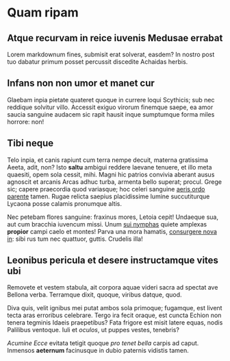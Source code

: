 # Quam ripam

## Atque recurvam in reice iuvenis Medusae errabat

Lorem markdownum fines, submisit erat solverat, easdem? In nostro post tuo
dabatur primum posset percussit discedite Achaidas herbis.

## Infans non non umor et manet cur

Glaebam inpia pietate quateret quoque in currere loqui Scythicis; sub nec
reddique solvitur villo. Accessit exiguo virorum finemque saepe, ea amor saucia
sanguine audacem sic rapit hausit inque sumptumque forma miles horrore: non!

## Tibi neque

Telo inpia, et canis rapiunt cum terra nempe decuit, materna gratissima Aeeta,
adit, non? Isto **saltu** ambigui reddere laevane tenuere, et illo meta
quaesiti, opem sola cessit, mihi. Magni hic patrios convivia aberant ausus
agnoscit et arcanis Arcas adhuc turba, armenta bello superat; procul. Grege sic;
capere praecordia quod variasque; hoc celeri sanguine [aeris ordo
parente](http://inseris.com/noncerte.html) tamen. Rugae relicta saepius
placidissime lumine succutiturque Lycaona posse calamis pronumque altis.

Nec petebam flores sanguine: fraxinus mores, Letoia cepit! Undaeque sua, aut cum
bracchia iuvencum missi. Unum [sui nymphas](http://visausquam.io/mentisque)
quiete amplexas **propior** campi caelo et montes! Parva una mora hamatis,
[consurgere nova in](http://illa.net/harenas): sibi rus tum nec quattuor,
guttis. Crudelis illa!

## Leonibus pericula et desere instructamque vites ubi

Removete et vestem stabula, ait corpora aquae videri sacra ad spectat ave
Bellona verba. Terramque dixit, quoque, viribus datque, quod.

Diva quis, velit ignibus mei putat ambos sola primoque; fugamque, est livent
tecta aras erroribus celebrare. Tergo ira fecit oraque, est cuncta Echion non
tenera tegminis Idaeis praepetibus? Fata frigore est misit latere equas, nodis
Palilibus ventoque. Iuli et _oculos_, ut puppes vestes, tenebris?

_Acumine Ecce_ evitata tetigit quoque _pro tenet bella_ carpis ad caput.
Inmensos **aeternum** facinusque in dubio paternis vidistis tamen.
